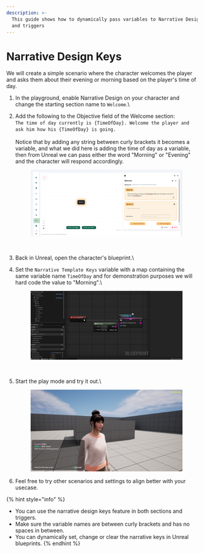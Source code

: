 ```yaml
---
description: >-
  This guide shows how to dynamically pass variables to Narrative Design section
  and triggers
---
```


# Narrative Design Keys

We will create a simple scenario where the character welcomes the player and asks them about their evening or morning based on the player's time of day.

1. In the playground, enable Narrative Design on your character and change the starting section name to `Welcome`.\

2.  Add the following to the Objective field of the Welcome section:\
    `The time of day currently is {TimeOfDay}. Welcome the player and ask him how his {TimeOfDay} is going.` \
    \
    Notice that by adding any string between curly brackets it becomes a variable, and what we did here is adding the time of day as a variable, then from Unreal we can pass either the word "Morning" or "Evening" and the character will respond accordingly.

    <figure><img src="../../../../.gitbook/assets/image (372).png" alt=""><figcaption><p><br></p></figcaption></figure>
3. Back in Unreal, open the character's blueprint.\

4.  Set the `Narrative Template Keys` variable with a map containing the same variable name `TimeOfDay` and for demonstration purposes we will hard code the value to "Morning".\


    <figure><img src="../../../../.gitbook/assets/image (369).png" alt=""><figcaption><p><br></p></figcaption></figure>
5.  Start the play mode and try it out.\


    <figure><img src="../../../../.gitbook/assets/image (370).png" alt=""><figcaption></figcaption></figure>


6. Feel free to try other scenarios and settings to align better with your usecase.



{% hint style="info" %}
* You can use the narrative design keys feature in both sections and triggers.
* Make sure the variable names are between curly brackets and has no spaces in between.
* You can dynamically set, change or clear the narrative keys in Unreal blueprints.
{% endhint %}
